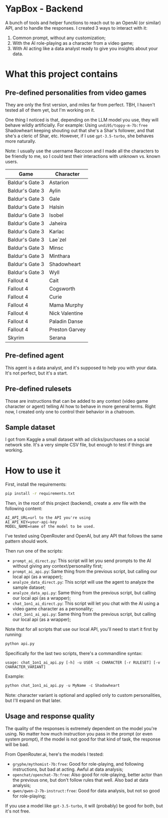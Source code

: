 # YapBox - Backend

A bunch of tools and helper functions to reach out to an OpenAI (or similar) API, and to handle the responses.
I created 3 ways to interact with it:

1. Common prompt, without any customization;
2. With the AI role-playing as a character from a video game;
3. With AI acting like a data analyst ready to give you insights about your data.

# What this project contains
## Pre-defined personalities from video games
They are only the first version, and miles far from perfect. TBH, I haven't tested all of them yet, but I'm working on it.

One thing I noticed is that, depending on the LLM model you use, they will behave wildly artificially. 
For example: Using `undi95/toppy-m-7b:free` Shadowheart keeping shouting out that she's a Shar's follower, and that 
she's a cleric of Shar, etc. However, if I use `gpt-3.5-turbo`, she behaves more naturally.

Note: I usually use the username Raccoon and I made all the characters to be friendly to me, so I could test their 
interactions with unknown vs. known users. 

| Game            | Character                |
|-----------------|--------------------------|
| Baldur's Gate 3 | Astarion                 |
| Baldur's Gate 3 | Aylin                    |
| Baldur's Gate 3 | Gale                     |
| Baldur's Gate 3 | Halsin                   |
| Baldur's Gate 3 | Isobel                   |
| Baldur's Gate 3 | Jaheira                  |
| Baldur's Gate 3 | Karlac                   |
| Baldur's Gate 3 | Lae`zel                  |
| Baldur's Gate 3 | Minsc                    |
| Baldur's Gate 3 | Minthara                 |
| Baldur's Gate 3 | Shadowheart              |
| Baldur's Gate 3 | Wyll                     |
| Fallout 4       | Cait                     |
| Fallout 4       | Cogsworth                |
| Fallout 4       | Curie                    |
| Fallout 4       | Mama Murphy              |
| Fallout 4       | Nick Valentine           |
| Fallout 4       | Paladin Danse            |
| Fallout 4       | Preston Garvey           |
| Skyrim          | Serana                   |

## Pre-defined agent
This agent is a data analyst, and it's supposed to help you with your data. It's not perfect, but it's a start.

## Pre-defined rulesets
Those are instructions that can be added to any context (video game character or agent) telling AI how to behave in more
general terms. Right now, I created only one to control their behavior in a chatroom.

## Sample dataset
I got from Kaggle a small dataset with ad clicks/purchases on a social network site. It's a very simple CSV file, but 
enough to test if things are working.

# How to use it
First, install the requirements:

```bash
pip install -r requirements.txt
```

Then, in the root of this project (backend), create a .env file with the following content:
```dotenv
AI_API_URL=url to the API you're using
AI_API_KEY=your-api-key
MODEL_NAME=name of the model to be used.
``` 

I've tested using OpenRouter and OpenAI, but any API that follows the same pattern should work.

Then run one of the scripts:
- `prompt_ai_direct.py`: This script will let you send prompts to the AI without giving any context/personality first;
- `prompt_ai_api.py`: Same thing from the previous script, but calling our local api (as a wrapper);
- `analyze_data_direct.py`: This script will use the agent to analyze the sample dataset;
- `analyze_data_api.py`: Same thing from the previous script, but calling our local api (as a wrapper);
- `chat_1on1_ai_direct.py`: This script will let you chat with the AI using a video game character as a personality;
- `chat_1on1_ai_api.py`: Same thing from the previous script, but calling our local api (as a wrapper);

Note that for all scripts that use our local API, you'll need to start it first by running:
```bash
python api.py
```

Specifically for the last two scripts, there's a commandline syntax:
```text
usage: chat_1on1_ai_api.py [-h] -u USER -c CHARACTER [-r RULESET] [-v CHARACTER_VARIANT]
```

Example:
``` python
python chat_1on1_ai_api.py -u MyName -c Shadowheart
```

Note: character variant is optional and applied only to custom personalities, but I'll expand on that later.

## Usage and response quality
The quality of the responses is extremely dependent on the model you're using. No matter how much instruction you pass
in the prompt (or even system prompt), if the model is not good for that kind of task, the response will be bad.

From OpenRouter.ai, here's the models I tested:
- `gryphe/mythomist-7b:free`: Good for role-playing, and following instructions, but bad at acting. Awful at data analysis;
- `openchat/openchat-7b:free`: Also good for role-playing, better actor than the previous one, but don't follow rules that well. Also bad at data analysis;
- `qwen/qwen-2-7b-instruct:free`: Good for data analysis, but not so good for role-playing;

If you use a model like `gpt-3.5-turbo`, it will (probably) be good for both, but it's not free.

